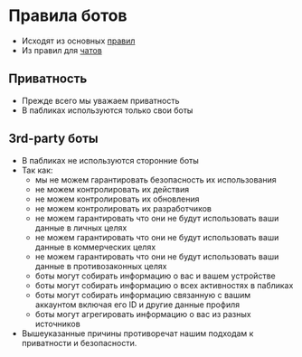 # Правила ботов
* Исходят из основных [правил](https://github.com/m0zgen/forum-chat-rules/blob/master/Main-rules.md)
* Из правил для [чатов](Chat-rules.md)

## Приватность
* Прежде всего мы уважаем приватность
* В пабликах используются только свои боты

## 3rd-party боты
* В пабликах не используются сторонние боты
* Так как:
    * мы не можем гарантировать безопасность их использования
    * не можем контролировать их действия
    * не можем контролировать их обновления
    * не можем контролировать их разработчиков
    * не можем гарантировать что они не будут использовать ваши данные в личных целях
    * не можем гарантировать что они не будут использовать ваши данные в коммерческих целях
    * не можем гарантировать что они не будут использовать ваши данные в противозаконных целях
    * боты могут собирать информацию о вас и вашем устройстве
    * боты могут собирать информацию о всех активностях в пабликах
    * боты могут собирать информацию связанную с вашим аккаунтом включая его ID и другие данные профиля
    * боты могут агрегировать информацию о вас из разных источников
* Вышеуказанные причины противоречат нашим подходам к приватности и безопасности.
